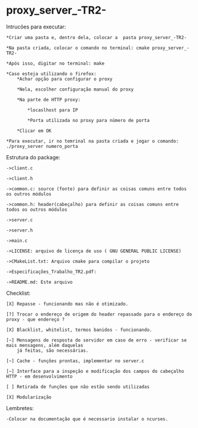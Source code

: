 # proxy_server_-TR2-
Intrucões para executar:
	
	*Criar uma pasta e, dentro dela, colocar a  pasta proxy_server_-TR2-

	*Na pasta criada, colocar o comando no terminal: cmake proxy_server_-TR2-

	*Após isso, digitar no terminal: make
	
	*Caso esteja utilizando o firefox:
		*Achar opção para configurar o proxy
		
		*Nela, escolher configuração manual do proxy

		*Na parte de HTTP proxy:
			
			*locaslhost para IP 

			*Porta utilizada no proxy para número de porta

		*Clicar em OK

	*Para executar, ir no temrinal na pasta criada e jogar o comando: ./proxy_server numero_porta 


Estrutura do package:


	->client.c

	->client.h

	->common.c: source (fonte) para definir as coisas comuns entre todos os outros módulos

	->common.h: header(cabeçalho) para definir as coisas comuns entre todos os outros módulos

	->server.c

	->server.h

	->main.c

	->LICENSE: arquivo de licença de uso ( GNU GENERAL PUBLIC LICENSE)

	->CMakeList.txt: Arquivo cmake para compilar o projeto

	->Especificações_Trabalho_TR2.pdf:

	->README.md: Este arquivo


Checklist:

	[X] Repasse - funcionando mas não é otimizado.
	
	[?] Trocar o endereço de origem do header repassado para o endereço do proxy - que endereço ?
	
	[X] Blacklist, whitelist, termos banidos - funcionando.
	
	[~] Mensagens de resposta do servidor em caso de erro - verificar se mais mensagens, além daquelas 
	    já feitas, são necessárias.
	
	[~] Cache - funções prontas, implementar no server.c
	
	[~] Interface para a inspeção e modificação dos campos do cabeçalho HTTP - em desenvolvimento
	
	[ ] Retirada de funções que não estão sendo utilizadas
	
	[X] Modularização


Lembretes:

	-Colocar na documentação que é necessario instalar o ncurses.
